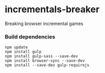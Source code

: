 # incrementals-breaker
Breaking browser incremental games




### Build dependencies

```
npm update
npm install gulp
npm install gulp-sass --save-dev  
npm install browser-sync --save-dev
npm install --save-dev gulp-requirejs
```

